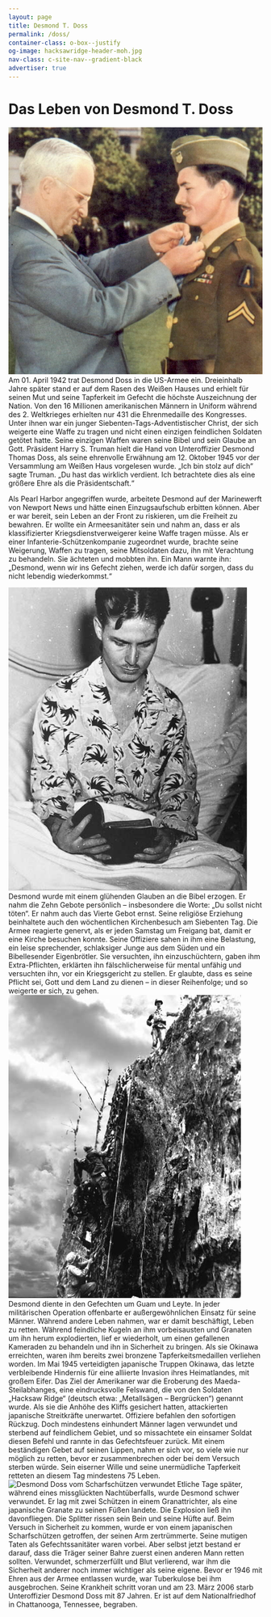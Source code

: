 ```yaml
---
layout: page
title: Desmond T. Doss
permalink: /doss/
container-class: o-box--justify
og-image: hacksawridge-header-moh.jpg
nav-class: c-site-nav--gradient-black
advertiser: true
---
```


# Das Leben von Desmond T. Doss

<img class="u-img u-img--left u-1/3@tablet" src="/assets/img/doss-medal-of-honor.jpg" alt="Desmond Doss bei der verleihung der Medal of Honor">
Am 01. April 1942 trat Desmond Doss in die US-Armee ein. Dreieinhalb Jahre später stand er auf dem Rasen des Weißen Hauses und erhielt für seinen Mut und seine Tapferkeit im Gefecht die höchste Auszeichnung der Nation. Von den 16 Millionen amerikanischen Männern in Uniform während des 2. Weltkrieges erhielten nur 431 die Ehrenmedaille des Kongresses. Unter ihnen war ein junger Siebenten-Tags-Adventistischer Christ, der sich weigerte eine Waffe zu tragen und nicht einen einzigen feindlichen Soldaten getötet hatte. Seine einzigen Waffen waren seine Bibel und sein Glaube an Gott. Präsident Harry S. Truman hielt die Hand von Unteroffizier Desmond Thomas Doss, als seine ehrenvolle Erwähnung am 12. Oktober 1945 vor der Versammlung am Weißen Haus vorgelesen wurde. „Ich bin stolz auf dich“ sagte Truman. „Du hast das wirklich verdient. Ich betrachtete dies als eine größere Ehre als die Präsidentschaft.“

Als Pearl Harbor angegriffen wurde, arbeitete Desmond auf der Marinewerft von Newport News und hätte einen Einzugsaufschub erbitten können. Aber er war bereit, sein Leben an der Front zu riskieren, um die Freiheit zu bewahren. Er wollte ein Armeesanitäter sein und nahm an, dass er als klassifizierter Kriegsdienstverweigerer keine Waffe tragen müsse. Als er einer Infanterie-Schützenkompanie zugeordnet wurde, brachte seine Weigerung, Waffen zu tragen, seine Mitsoldaten dazu, ihn mit Verachtung zu behandeln. Sie ächteten und mobbten ihn. Ein Mann warnte ihn: „Desmond, wenn wir ins Gefecht ziehen, werde ich dafür sorgen, dass du nicht lebendig wiederkommst.“

<img class="u-img u-img--right u-1/3@tablet" src="/assets/img/doss-glaube-bibel.jpg" alt="Desmond Doss mit seiner Bibel">
Desmond wurde mit einem glühenden Glauben an die Bibel erzogen. Er nahm die Zehn Gebote persönlich – insbesondere die Worte: „Du sollst nicht töten“. Er nahm auch das Vierte Gebot ernst. Seine religiöse Erziehung beinhaltete auch den wöchentlichen Kirchenbesuch am Siebenten Tag. Die Armee reagierte genervt, als er jeden Samstag um Freigang bat, damit er eine Kirche besuchen konnte. Seine Offiziere sahen in ihm eine Belastung, ein leise sprechender, schlaksiger Junge aus dem Süden und ein Bibellesender Eigenbrötler. Sie versuchten, ihn einzuschüchtern, gaben ihm Extra-Pflichten, erklärten ihn fälschlicherweise für mental unfähig und versuchten ihn, vor ein Kriegsgericht zu stellen. Er glaubte, dass es seine Pflicht sei, Gott und dem Land zu dienen – in dieser Reihenfolge; und so weigerte er sich, zu gehen.

<img class="u-img u-img--left u-1/3@tablet" src="/assets/img/doss-hacksaw-ridge.jpg" alt="Desmond Doss in der Schlacht von Okinawa">
Desmond diente in den Gefechten um Guam und Leyte. In jeder militärischen Operation offenbarte er außergewöhnlichen Einsatz für seine Männer. Während andere Leben nahmen, war er damit beschäftigt, Leben zu retten. Während feindliche Kugeln an ihm vorbeisausten und Granaten um ihn herum explodierten, lief er wiederholt, um einen gefallenen Kameraden zu behandeln und ihn in Sicherheit zu bringen. Als sie Okinawa erreichten, waren ihm bereits zwei bronzene Tapferkeitsmedaillen verliehen worden.
Im Mai 1945 verteidigten japanische Truppen Okinawa, das letzte verbleibende Hindernis für eine alliierte Invasion ihres Heimatlandes, mit großem Eifer. Das Ziel der Amerikaner war die Eroberung des Maeda-Steilabhanges, eine eindrucksvolle Felswand, die von den Soldaten „Hacksaw Ridge“ (deutsch etwa: „Metallsägen – Bergrücken“) genannt wurde. Als sie die Anhöhe des Kliffs gesichert hatten, attackierten japanische Streitkräfte unerwartet. Offiziere befahlen den sofortigen Rückzug. Doch mindestens einhundert Männer lagen verwundet und sterbend auf feindlichem Gebiet, und so missachtete ein einsamer Soldat diesen Befehl und rannte in das Gefechtsfeuer zurück. Mit einem beständigen Gebet auf seinen Lippen, nahm er sich vor, so viele wie nur möglich zu retten, bevor er zusammenbrechen oder bei dem Versuch sterben würde. Sein eiserner Wille und seine unermüdliche Tapferkeit retteten an diesem Tag mindestens 75 Leben.

<img class="u-img u-img--right u-1/4@tablet" src="/assets/img/doss-verwundet.jpg" alt="Desmond Doss vom Scharfschützen verwundet">
Etliche Tage später, während eines missglückten Nachtüberfalls, wurde Desmond schwer verwundet. Er lag mit zwei Schützen in einem Granattrichter, als eine japanische Granate zu seinen Füßen landete. Die Explosion ließ ihn davonfliegen. Die Splitter rissen sein Bein und seine Hüfte auf. Beim Versuch in Sicherheit zu kommen, wurde er von einem japanischen Scharfschützen getroffen, der seinen Arm zertrümmerte. Seine mutigen Taten als Gefechtssanitäter waren vorbei. Aber selbst jetzt bestand er darauf, dass die Träger seiner Bahre zuerst einen anderen Mann retten sollten. Verwundet, schmerzerfüllt und Blut verlierend, war ihm die Sicherheit anderer noch immer wichtiger als seine eigene.
Bevor er 1946 mit Ehren aus der Armee entlassen wurde, war Tuberkulose bei ihm ausgebrochen. Seine Krankheit schritt voran und am 23. März 2006 starb Unteroffizier Desmond Doss mit 87 Jahren. Er ist auf dem Nationalfriedhof in Chattanooga, Tennessee, begraben.
